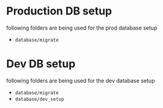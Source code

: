 # Production DB setup

following folders are being used for the prod database setup

- `database/migrate`

# Dev DB setup

following folders are being used for the dev database setup

- `database/migrate`
- `database/dev_setup`

